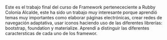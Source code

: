 Este es el trabajo final del curso de Framework pertenececiente a Rubby Colonia Alcalde, este ha sido un trabajo muy interesante porque aprendió temas muy importantes como elaborar páginas electrónicas, crear redes de navegación adaptativa, usar iconos haciendo uso de las diferentes librerías: bootstrap, foundation y materialize.
Aprendí a distinguir las diferentes caractersticas de cada uno de los framewor.
